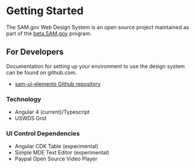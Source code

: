 # Getting Started

The SAM.gov Web Design System is an open source project maintained as part of the [beta.SAM.gov](https://beta.SAM.gov) program.

## For Developers

Documentation for setting up your environment to use the design system can be found on github.com.
- [sam-ui-elements Github repository](https://github.com/GSA/sam-ui-elements)

### Technology
* Angular 4 (current)/Typescript
* USWDS Grid

### UI Control Dependencies
* Angular CDK Table (experimental)
* Simple MDE Text Editor (experimental)
* Paypal Open Source Video Player

